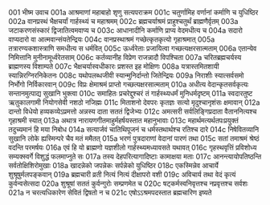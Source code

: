 001  भीष्म उवाच
001a आश्रमाणां महाबाहो शृणु सत्यपराक्रम
001c चतुर्णामिह वर्णानां कर्माणि च युधिष्ठिर
002a वानप्रस्थं भैक्षचर्यां गार्हस्थ्यं च महाश्रमम्
002c ब्रह्मचर्याश्रमं प्राहुश्चतुर्थं ब्राह्मणैर्वृतम्
003a जटाकरणसंस्कारं द्विजातित्वमवाप्य च
003c आधानादीनि कर्माणि प्राप्य वेदमधीत्य च
004a सदारो वाप्यदारो वा आत्मवान्संयतेन्द्रियः
004c वानप्रस्थाश्रमं गच्छेत्कृतकृत्यो गृहाश्रमात्
005a तत्रारण्यकशास्त्राणि समधीत्य स धर्मवित्
005c ऊर्ध्वरेताः प्रजायित्वा गच्छत्यक्षरसात्मताम्
006a एतान्येव निमित्तानि मुनीनामूर्ध्वरेतसाम्
006c कर्तव्यानीह विप्रेण राजन्नादौ विपश्चिता
007a चरितब्रह्मचर्यस्य ब्राह्मणस्य विशाम्पते
007c भैक्षचर्यास्वधीकारः प्रशस्त इह मोक्षिणः
008a यत्रास्तमितशायी स्यान्निरग्निरनिकेतनः
008c यथोपलब्धजीवी स्यान्मुनिर्दान्तो जितेन्द्रियः
009a निराशीः स्यात्सर्वसमो निर्भोगो निर्विकारवान्
009c विप्रः क्षेमाश्रमं प्राप्तो गच्छत्यक्षरसात्मताम्
010a अधीत्य वेदान्कृतसर्वकृत्यः सन्तानमुत्पाद्य सुखानि भुक्त्वा
010c समाहितः प्रचरेद्दुश्चरं तं गार्हस्थ्यधर्मं मुनिधर्मदृष्टम्
011a स्वदारतुष्ट ऋतुकालगामी नियोगसेवी नशठो नजिह्मः
011c मिताशनो देवपरः कृतज्ञः सत्यो मृदुश्चानृशंसः क्षमावान्
012a दान्तो विधेयो हव्यकव्येऽप्रमत्तो अन्नस्य दाता सततं द्विजेभ्यः
012c अमत्सरी सर्वलिङ्गिप्रदाता वैताननित्यश्च गृहाश्रमी स्यात्
013a अथात्र नारायणगीतमाहुर्महर्षयस्तात महानुभावाः
013c महार्थमत्यर्थतपःप्रयुक्तं तदुच्यमानं हि मया निबोध
014a सत्यार्जवं चातिथिपूजनं च धर्मस्तथार्थश्च रतिश्च दारे
014c निषेवितव्यानि सुखानि लोके ह्यस्मिन्परे चैव मतं ममैतत्
015a भरणं पुत्रदाराणां वेदानां पारणं तथा
015c सतां तमाश्रमं श्रेष्ठं वदन्ति परमर्षयः
016a एवं हि यो ब्राह्मणो यज्ञशीलो गार्हस्थ्यमध्यावसते यथावत्
016c गृहस्थवृत्तिं प्रविशोध्य सम्यक्स्वर्गे विशुद्धं फलमाप्नुते सः
017a तस्य देहपरित्यागादिष्टाः कामाक्षया मताः
017c आनन्त्यायोपतिष्ठन्ति सर्वतोक्षिशिरोमुखाः
018a खादन्नेको जपन्नेकः सर्पन्नेको युधिष्ठिर
018c एकस्मिन्नेव आचार्ये शुश्रूषुर्मलपङ्कवान्
019a ब्रह्मचारी व्रती नित्यं नित्यं दीक्षापरो वशी
019c अविचार्य तथा वेदं कृत्यं कुर्वन्वसेत्सदा
020a शुश्रूषां सततं कुर्वन्गुरोः सम्प्रणमेत च
020c षट्कर्मस्वनिवृत्तश्च नप्रवृत्तश्च सर्वशः
021a न चरत्यधिकारेण सेवितं द्विषतो न च
021c एषोऽऽश्रमपदस्तात ब्रह्मचारिण इष्यते

